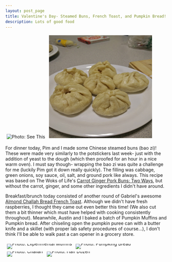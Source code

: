```yaml
---
layout: post_page
title: Valentine's Day- Steamed Buns, French Toast, and Pumpkin Bread!
description: Lots of good food
---
```

<a href="Images/2015.02.14/buns_one.jpg" style="display:inline-block;margin:3px;text-decoration:none;"> 
<img alt="Photo: See This" height="321"  title="Not This!” width="321" style="padding:1px;">
</a>
<a href="Images/2015.02.14/buns_two.jpg" style="display:inline-block;margin:3px;text-decoration:none;"> 
<img alt="Photo: Buns After" height="321" src="Images/2015.02.14/buns_two.jpg" title="Buns After" width="321" style="padding:1px;">
</a>


For dinner today, Pim and I made some Chinese steamed buns (bao zi)! These were made very similarly to the potstickers last week- just with the addition of yeast to the dough (which then proofed for an hour in a nice warm oven). I must say though- wrapping the bao zi was quite a challenge for me (luckily Pim got it down really quickly). The filling was cabbage, green onions, soy sauce, oil, salt, and ground pork like always. This recipe was based on The Woks of Life's [Carrot Ginger Pork Buns: Two Ways](http://thewoksoflife.com/2014/06/carrot-ginger-pork-buns/), but without the carrot, ginger, and some other ingredients I didn't have around. 

Breakfast/brunch today consisted of another round of Gabriel's awesome [Almond Challah Bread French Toast](http://www.nmlin.org/2015/01/18/Challah%20Challah%20Big%20Dolla%20Chevy%20Impala%20French%20Toast.html). Although we didn't have fresh raspberries, I thought they came out even better this time! (We also cut them a bit thinner which must have helped with cooking consistently throughout). Meanwhile, Austin and I baked a batch of Pumpkin Muffins and Pumpkin bread. After chiseling open the pumpkin puree can with a butter knife and a skillet (with proper lab safety procedures of course...), I don't think I'll be able to walk past a can opener in a grocery store. 

<div style="line-height:0;padding:4px 0 0 1px;">
<a href="http://i.imgur.com/sAoMCsT.jpg" style="display:inline-block;margin:3px;text-decoration:none;"> 
<img alt="Photo: Experimental Muffins" height="321" src="http://i.imgur.com/sAoMCsT.jpg" title="Experimental Muffins" width="321" style="padding:1px;">
</a>
<a href="http://i.imgur.com/bpO1daL.jpg" style="display:inline-block;margin:3px;text-decoration:none;"> 
<img alt="Photo: Pumpking Bread" height="321" src="http://i.imgur.com/bpO1daL.jpg" title="Pumpkin Bread" width="321" style="padding:1px;">
</a>
<a href="http://i.imgur.com/S0gjLLL.jpg" style="display:inline-block;margin:3px;text-decoration:none;"> 
<img alt="Photo: Challah" height="321" src="http://i.imgur.com/S0gjLLL.jpg" title="Challah" width="321" style="padding:1px;">
</a>
<a href="http://i.imgur.com/3O6r7vO.jpg" style="display:inline-block;margin:3px;text-decoration:none;"> 
<img alt="Photo: Half Dozen" height="321" src="http://i.imgur.com/3O6r7vO.jpg" title="Half Dozen" width="321" style="padding:1px;">
</a>
</div>

